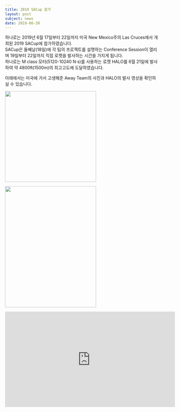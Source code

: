 ```yaml
---
title: 2019 SACup 참가
layout: post
subject: news
date: 2019-06-30
---
```

하나로는 2019년 6월 17일부터 22일까지 미국 New Mexico주의 Las Cruces에서 개최된 2019 SACup에 참가하였습니다.<br/>
SACup은 둘째날(18일)에 각 팀의 프로젝트를 설명하는 Conference Session이 열리며 19일부터 22일까지 직접 로켓을 발사하는 시간을 가지게 됩니다.<br/>
하나로는 M class 모터(5120-10240 N·s)를 사용하는 로켓 HALO를 6월 21일에 발사하여 약 4800ft(1500m)의 최고고도에 도달하였습니다.<br/>

아래에서는 미국에 가서 고생해준 Away Team의 사진과 HALO의 발사 영상을 확인하실 수 있습니다.

<img src="https://github.com/InhaeSong/hanaro.github.io/blob/master/assets/SACupMissionPatch.jpg?raw=true" width="300" height="300"/><br/>

<img src="https://github.com/InhaeSong/hanaro.github.io/blob/master/assets/SACupAwayTeam.jpg?raw=true" width="300" height="400"/><br/>

<iframe width="560" height="315" src="https://www.youtube.com/embed/PvHXIeuu4qs" frameborder="0" allow="accelerometer; autoplay; encrypted-media; gyroscope; picture-in-picture" allowfullscreen></iframe>
